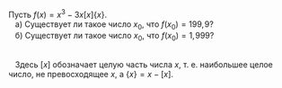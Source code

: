 Пусть $f(x)=x^3-3x[x]\{x\}$. 
<br>&nbsp;&nbsp;&nbsp;а) Существует ли такое число $x_0$, что $f(x_0)=199,\!9$?
<br>&nbsp;&nbsp;&nbsp;б) Существует ли такое число $x_0$, что $f(x_0)=1,\!999$?

<br>&nbsp;&nbsp;&nbsp;Здесь $[x]$ обозначает целую часть числа $x$, т. е. наибольшее целое число, не превосходящее $x$, а $\{x\}=x-[x]$.